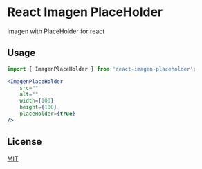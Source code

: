 # React Imagen PlaceHolder
Imagen with PlaceHolder for react

## Usage
```javascript
import { ImagenPlaceHolder } from 'react-imagen-placeholder';
```

```jsx
<ImagenPlaceHolder 
    src=""
    alt=""
    width={100}
    height={100}
    placeHolder={true}
/>
```

## License

[MIT](/LICENSE)